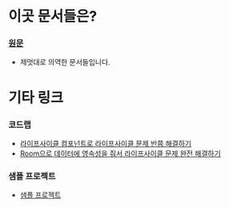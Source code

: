 # 이곳 문서들은?
### [원문](https://developer.android.com/topic/libraries/architecture/index.html)
- 제멋대로 의역한 문서들입니다.

# 기타 링크
### 코드랩
- [라이프사이클 컴포넌트로 라이프사이클 문제 반쯤 해결하기](https://codelabs.developers.google.com/codelabs/android-lifecycles/#0)
- [Room으로 데이터에 영속성을 줘서 라이프사이클 문제 완전 해결하기](https://codelabs.developers.google.com/codelabs/android-persistence/#0)

### 샘플 프로젝트
- [샘플 프로젝트](https://github.com/googlesamples/android-architecture-components)

